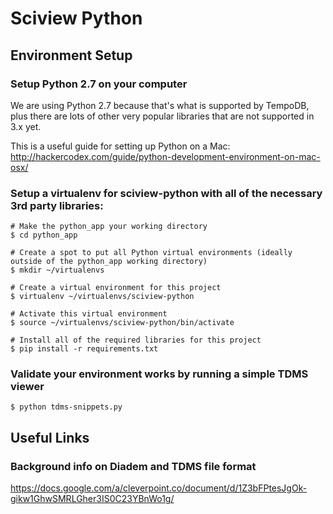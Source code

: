 # Sciview Python 

## Environment Setup

### Setup Python 2.7 on your computer
We are using Python 2.7 because that's what is supported by TempoDB, plus there are lots of other very popular libraries that are not supported in 3.x yet.

This is a useful guide for setting up Python on a Mac: 
http://hackercodex.com/guide/python-development-environment-on-mac-osx/

### Setup a virtualenv for sciview-python with all of the necessary 3rd party libraries:
    # Make the python_app your working directory
    $ cd python_app
    
    # Create a spot to put all Python virtual environments (ideally outside of the python_app working directory)
    $ mkdir ~/virtualenvs
    
    # Create a virtual environment for this project
    $ virtualenv ~/virtualenvs/sciview-python
    
    # Activate this virtual environment
    $ source ~/virtualenvs/sciview-python/bin/activate
    
    # Install all of the required libraries for this project
    $ pip install -r requirements.txt

### Validate your environment works by running a simple TDMS viewer 
    $ python tdms-snippets.py

## Useful Links

### Background info on Diadem and TDMS file format
https://docs.google.com/a/cleverpoint.co/document/d/1Z3bFPtesJgOk-gikw1GhwSMRLGher3IS0C23YBnWo1g/